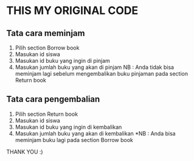 # THIS MY ORIGINAL CODE #
Tata cara meminjam
----------------------------------
1. Pilih section Borrow book
2. Masukan id siswa
3. Masukan id buku yang ingin di pinjam
4. Masukan jumlah buku yang akan di pinjam
NB : Anda tidak bisa meminjam lagi sebelum mengembalikan buku pinjaman pada section Return book

Tata cara pengembalian
----------------------------------
1. Pilih section Return book
2. Masukan id siswa
3. Masukan id buku yang ingin di kembalikan
4. Masukan jumlah buku yang akan di kembalikan
*NB : Anda bisa meminjam buku lagi pada section Borrow book

THANK YOU :)


